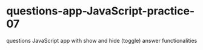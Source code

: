 # questions-app-JavaScript-practice-07
questions JavaScript app with show and hide (toggle) answer functionalities
